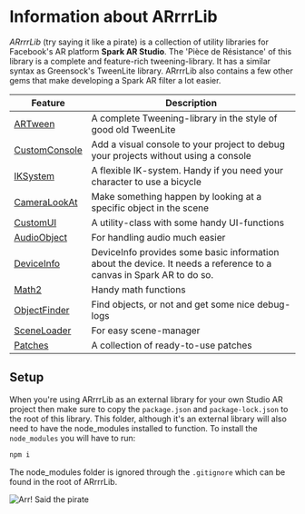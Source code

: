 # Information about ARrrrLib
*ARrrrLib* (try saying it like a pirate) is a collection of utility libraries for Facebook's AR platform **Spark AR Studio**.
The 'Pièce de Résistance' of this library is a complete and feature-rich tweening-library. It has a similar syntax as Greensock's TweenLite library. ARrrrLib also contains a few other gems that make developing a Spark AR filter a lot easier.

Feature | Description
--- | ---
[ARTween](../sr/ARTween) | A complete Tweening-library in the style of good old TweenLite
[CustomConsole](../src/CustomConsole) | Add a visual console to your project to debug your projects without using a console
[IKSystem](src/IKSystem) | A flexible IK-system. Handy if you need your character to use a bicycle
[CameraLookAt](src/CameraLookAt) | Make something happen by looking at a specific object in the scene
[CustomUI](src/CustomUI) | A utility-class with some handy UI-functions
[AudioObject](src/AudioObject) | For handling audio much easier
[DeviceInfo](src/DeviceInfo) | DeviceInfo provides some basic information about the device. It needs a reference to a canvas in Spark AR to do so.
[Math2](src/Math2) | Handy math functions
[ObjectFinder](src/ObjectFinder) | Find objects, or not and get some nice debug-logs
[SceneLoader](src/SceneLoader) | For easy scene-manager
[Patches](src/Patches) | A collection of ready-to-use patches

## Setup
When you're using ARrrrLib as an external library for your own Studio AR project then make sure to copy the ```package.json``` and ```package-lock.json``` to the root of this library. This folder, although it's an external library will also need to have the node_modules installed to function. To install the ```node_modules``` you will have to run:
```javascript
npm i
```
The node_modules folder is ignored through the ```.gitignore``` which can be found in the root of ARrrrLib.

![Arr! Said the pirate](https://github.com/ypmits/ARrrrLib/blob/develop/images/pirate.png?raw=true)
